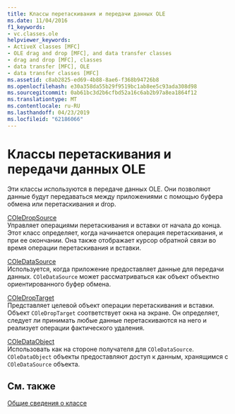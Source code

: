 ```yaml
---
title: Классы перетаскивания и передачи данных OLE
ms.date: 11/04/2016
f1_keywords:
- vc.classes.ole
helpviewer_keywords:
- ActiveX classes [MFC]
- OLE drag and drop [MFC], and data transfer classes
- drag and drop [MFC], classes
- data transfer [MFC], OLE
- data transfer classes [MFC]
ms.assetid: c8ab2825-ed69-4b88-8ae6-f368b94726b8
ms.openlocfilehash: e30a358da55b29f9519bc1ab8ee5c93ada308d98
ms.sourcegitcommit: 0ab61bc3d2b6cfbd52a16c6ab2b97a8ea1864f12
ms.translationtype: MT
ms.contentlocale: ru-RU
ms.lasthandoff: 04/23/2019
ms.locfileid: "62186066"
---
```

# <a name="ole-drag-and-drop-and-data-transfer-classes"></a>Классы перетаскивания и передачи данных OLE

Эти классы используются в передаче данных OLE. Они позволяют данные будут передаваться между приложениями с помощью буфера обмена или перетаскивания и drop.

[COleDropSource](../mfc/reference/coledropsource-class.md)<br/>
Управляет операциями перетаскивания и вставки от начала до конца. Этот класс определяет, когда начинается операция перетаскивания, и при ее окончании. Она также отображает курсор обратной связи во время операции перетаскивания и вставки.

[COleDataSource](../mfc/reference/coledatasource-class.md)<br/>
Используется, когда приложение предоставляет данные для передачи данных. `COleDataSource` может рассматриваться как объект объектно ориентированного буфер обмена.

[COleDropTarget](../mfc/reference/coledroptarget-class.md)<br/>
Представляет целевой объект операции перетаскивания и вставки. Объект `COleDropTarget` соответствует окна на экране. Он определяет, следует ли принимать любые данные перетаскиваются на него и реализует операции фактического удаления.

[COleDataObject](../mfc/reference/coledataobject-class.md)<br/>
Использовать как на стороне получателя для `COleDataSource`. `COleDataObject` объекты предоставляют доступ к данным, хранящимся с `COleDataSource` объекта.

## <a name="see-also"></a>См. также

[Общие сведения о классе](../mfc/class-library-overview.md)
